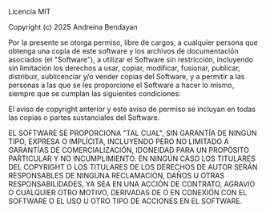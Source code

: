 Licencia MIT

Copyright (c) 2025 Andreina Bendayan

Por la presente se otorga permiso, libre de cargos, a cualquier persona que obtenga una copia
de este software y los archivos de documentación asociados (el "Software"), a utilizar
el Software sin restricción, incluyendo sin limitación los derechos a usar, copiar,
modificar, fusionar, publicar, distribuir, sublicenciar y/o vender copias del Software,
y a permitir a las personas a las que se les proporcione el Software a hacer lo mismo,
siempre que se cumplan las siguientes condiciones:

El aviso de copyright anterior y este aviso de permiso se incluyan en todas
las copias o partes sustanciales del Software.

EL SOFTWARE SE PROPORCIONA "TAL CUAL", SIN GARANTÍA DE NINGÚN TIPO, EXPRESA O
IMPLÍCITA, INCLUYENDO PERO NO LIMITADO A GARANTÍAS DE COMERCIALIZACIÓN,
IDONEIDAD PARA UN PROPÓSITO PARTICULAR Y NO INCUMPLIMIENTO. EN NINGÚN CASO LOS
TITULARES DEL COPYRIGHT O LOS TITULARES DE LOS DERECHOS DE AUTOR SERÁN RESPONSABLES
DE NINGUNA RECLAMACIÓN, DAÑOS U OTRAS RESPONSABILIDADES, YA SEA EN UNA ACCIÓN DE
CONTRATO, AGRAVIO O CUALQUIER OTRO MOTIVO, DERIVADAS DE O EN CONEXIÓN CON EL
SOFTWARE O EL USO U OTRO TIPO DE ACCIONES EN EL SOFTWARE.
